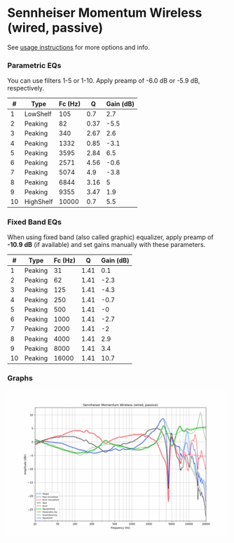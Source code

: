 # Sennheiser Momentum Wireless (wired, passive)
See [usage instructions](https://github.com/jaakkopasanen/AutoEq#usage) for more options and info.

### Parametric EQs
You can use filters 1-5 or 1-10. Apply preamp of -6.0 dB or -5.9 dB, respectively.

|   # | Type      |   Fc (Hz) |    Q |   Gain (dB) |
|-----|-----------|-----------|------|-------------|
|   1 | LowShelf  |       105 | 0.7  |         2.7 |
|   2 | Peaking   |        82 | 0.37 |        -5.5 |
|   3 | Peaking   |       340 | 2.67 |         2.6 |
|   4 | Peaking   |      1332 | 0.85 |        -3.1 |
|   5 | Peaking   |      3595 | 2.84 |         6.5 |
|   6 | Peaking   |      2571 | 4.56 |        -0.6 |
|   7 | Peaking   |      5074 | 4.9  |        -3.8 |
|   8 | Peaking   |      6844 | 3.16 |         5   |
|   9 | Peaking   |      9355 | 3.47 |         1.9 |
|  10 | HighShelf |     10000 | 0.7  |         5.5 |

### Fixed Band EQs
When using fixed band (also called graphic) equalizer, apply preamp of **-10.9 dB** (if available) and set gains manually with these parameters.

|   # | Type    |   Fc (Hz) |    Q |   Gain (dB) |
|-----|---------|-----------|------|-------------|
|   1 | Peaking |        31 | 1.41 |         0.1 |
|   2 | Peaking |        62 | 1.41 |        -2.3 |
|   3 | Peaking |       125 | 1.41 |        -4.3 |
|   4 | Peaking |       250 | 1.41 |        -0.7 |
|   5 | Peaking |       500 | 1.41 |        -0   |
|   6 | Peaking |      1000 | 1.41 |        -2.7 |
|   7 | Peaking |      2000 | 1.41 |        -2   |
|   8 | Peaking |      4000 | 1.41 |         2.9 |
|   9 | Peaking |      8000 | 1.41 |         3.4 |
|  10 | Peaking |     16000 | 1.41 |        10.7 |

### Graphs
![](./Sennheiser%20Momentum%20Wireless%20(wired,%20passive).png)
